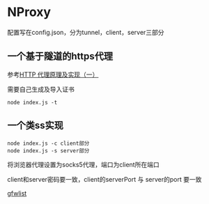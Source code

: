 # NProxy

配置写在config.json，分为tunnel，client，server三部分

## 一个基于隧道的https代理

参考[HTTP 代理原理及实现（一）](https://imququ.com/post/web-proxy.html)

需要自己生成及导入证书

    node index.js -t

## 一个类ss实现

    node index.js -c client部分
    node index.js -s server部分

将浏览器代理设置为socks5代理，端口为client所在端口

client和server密码要一致，client的serverPort 与 server的port 要一致

[gfwlist](https://raw.githubusercontent.com/gfwlist/gfwlist/master/gfwlist.txt)